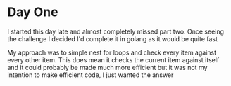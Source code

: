 # Day One

I started this day late and almost completely missed part two. 
Once seeing the challenge I decided I'd complete it in golang as it would be quite fast

My approach was to simple nest for loops and check every item against every other item. This does mean it checks the current item against itself and it could probably be made much more efficient but it was not my intention to make efficient code, I just wanted the answer
